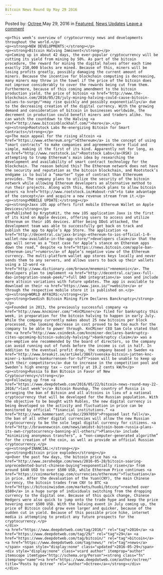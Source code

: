 ```yaml
---
Bitcoin News Round Up May 29 2016
---
```

<article class="post-listing post-14289 post type-post status-publish format-standard has-post-thumbnail hentry  tag-3336 tag-1995 tag-bitcoin tag-news">
    <div class="post-inner">
        <span>Posted by: <a href="https://www.deepdotweb.com/author/octree/" title="">Octree </a></span>
    <span>May 29, 2016</span>
    <span>in <a href="https://www.deepdotweb.com/category/deepdot-news/" rel="category tag">Featured</a>, <a href="https://www.deepdotweb.com/category/news-updates/" rel="category tag">News Updates</a></span>
    <span><a href="https://www.deepdotweb.com/2016/05/29/bitcoin-news-round-may-29-2016/#respond">Leave a comment</a></span>
    </p>
    <div class="clear"></div>
    
    <p>This week’s overview of cryptocurrency news and developments throughout the world.</p>
    <p><strong>NEW DEVELOPMENTS:</strong></p>
    <p><strong>Bitcoin Halving Imminent</strong></p>
    <p>Coming up in about 42 days, the ever-popular cryptocurrency will be cutting its yield from mining by 50%. As part of the bitcoin procedure, the reward for mining the digital halves after each time exactly 210,000 blocks are mined. Because of this, miners will be losing profits greatly, possibly damaging the current amount of miners. Because the incentive for blockchain computing is decreasing, many miners may throw in the towel if the price of the bitcoin does not improve considerably to cover the rewards being cut from them. Furthermore, because of this coming amendment to the bitcoin production yield, the price of bitcoin <a href="http://www.the-blockchain.com/2016/05/28/july-mining-halving-could-cause-bitcoin-values-to-surge/">may rise quickly and possibly exponentially</a> due to the decreasing creation of the digital currency. With the growing demand and consideration of bitcoin in businesses worldwide, the decrement in production could benefit miners and traders alike. You can watch the countdown to the Halving <a href="http://www.bitcoinblockhalf.com/">here</a>.</p>
    <p><strong>Rootstock Labs Re-energizing Bitcoin for Smart Contracts</strong></p>
    <p>The main appeal for the rising altcoin <a href="https://www.ethereum.org/">Ethereum</a> is the concept of using “smart contracts” to make companies and agreements more fluid and simple, making it the first of its kind. Apparently not for long, as <a href="http://www.rootstock.io/">Rootstock Labs</a>(RSK) is attempting to trump Ethereum’s main idea by researching the development and availability of smart contract technology for the blockchain. The reason behind this? The Ethereum network does not have the security and reputation as the bitcoin blockchain, and Rootstock’s endgame is to build a “smarter” type of contract than Ethereuem provides. The company plans to utilize the security of the bitcoin network while allowing Ethereum developers an alternative method to run their projects. Along with this, Rootstock plans to allow bitcoin miners <a href="http://www.rootstock.io/#about-rsk">to take advantage of the concept</a> and acquire a new revenue stream from it.</p>
    <p><strong>MOBILE UPDATE:</strong></p>
    <p><strong>Jaxx iOS app offers first mobile Ethereum Wallet on Apple Devices</strong></p>
    <p>Published by KryptoKit, the new iOS application Jaxx is the first of its kind on Apple devices, offering users to access and utilize Ethereum on their iOS devices. After being DDoS attacked, the development team was able to successfully get back on track and publish the app to Apple’s App Store. The application <a href="http://decentral.ca/jaxx-brings-ethereum-to-ios-official-1-0-wallet-now-available-in-the-app-store/">developers claim</a> that the app will serve as a “test case for Apple’s stance on Ethereum apps down the road,” despite <a href="https://news.bitcoin.com/apple-ban-ethereum-ios/">rumors</a> of Apple’s negative view of the Ethereum currency. The multi-platform wallet app stores keys locally and never sends them to any servers, and allows users to back up their wallets using a 12-word <a href="http://www.dictionary.com/browse/mnemonic">mnemonic</a>. The developers plan to implement <a href="http://decentral.ca/jaxx-full-dao-integration-sneak-peek/">full DAO integration</a> soon and include more altcoin variations with future updates. The app is available to download on their <a href="https://www.jaxx.io/">website</a> or through the respective mobile store it is published on.</p>
    <p><strong>WORLD AFFAIRS:</strong></p>
    <p><strong>Swedish Bitcoin Mining Firm Declares Banckruptcy</strong></p>
    <p>Founded in 2013, the previously successful company <a href="http://www.kncminer.com/">KnCMiner</a> filed for bankruptcy this week, in preparation for the bitcoin halving to happen in early July. While the company currently makes about 25 new bitcoins per block processed, the looming decrease in cost proved to be too much for the company to be able to power through. KnCMiner CEO Sam Cole stated that the <a href="http://www.coindesk.com/kncminer-declares-bankruptcy-cites-upcoming-bitcoin-subsidy-halving/">bankruptcy claim</a> was a pre-emptive one recommended by the board of directors, so the company can avoid running out of funds before the income is cut in half. In addition to the eventual profit drop, the company based in Sweden <a href="http://www.breakit.se/artikel/3867/svenska-bitcoin-jatten-knc-miner-i-konkurs-konkurrensen-for-tuff">soon will be unable to keep up with their competitors</a> due to increase in the competition pool and Sweden’s high energy tax – currently at 19.2 cents kW/h</p>
    <p><strong>Russia to Ban Bitcoin in Favor of New Cryptocurrency</strong></p>
    <p>Following up from <a href="https://www.deepdotweb.com/2016/05/22/bitcoin-news-round-may-22-2016/">last week’s</a> Bitcoin Roundup, The country of Russia is arranging the ban of Bitcoin and all altcoins in lieu of a national cryptocurrency that will be developed for the Russian population. With the objective to be bought with Rubles, the new digital currency is being developed so the activity and fluctuation in price can be monitored by official “financial institutions.” <a href="http://www.kommersant.ru/doc/2997059">Proposed last fall</a>, the ban of all other digital currencies will allow the new Russian cryptocurrency to be the sole legal digital currency for citizens. <a href="http://bravenewcoin.com/news/amidst-bitcoin-boom-russia-plans-its-own-cryptocurrency-banning-all-others/">Plans</a> include “minimizing anonymous transfers”, a “non-computer-generated algorithm” for the creation of the coin, as well as provide an official Russian cryptocurrency.</p>
    <p><strong>FINANCIAL:</strong></p>
    <p><strong>Bitcoin price explodes</strong></p>
    <p>Over the past few days, the bitcoin price has <a href="http://www.zerohedge.com/news/2016-05-28/bitcoin-soaring-unprecedented-burst-chinese-buying">exponentially risen</a> from around $440 USD to over $500 USD, while Ethereum Price continues <a href="https://coinmarketcap.com/currencies/ethereum/">fluctuation</a> in price. After the devaluation of the Yuan(CNY), the main Chinese currency, the bitcoin trades from CNY to BTC <a href="https://bitcoinwisdom.com/markets/huobi/btccny">reached over $580</a> in a huge surge of individuals switching from the dropping currency to the digital one. Because of this quick change, Chinese Hedgers were also quick to jump onto the trade hype and keep the price hovering over $500 USD. With the halving event in July coming up, the price of Bitcoin could grow even larger and quicker, because of the sudden cut in yield. Because of this possible price hike, internet media is attempting to predict any future prospects for the cryptocurrency.</p>
    </div>
    <a href="https://www.deepdotweb.com/tag/2016/" rel="tag">2016</a> <a href="https://www.deepdotweb.com/tag/29/" rel="tag">29</a> <a href="https://www.deepdotweb.com/tag/bitcoin/" rel="tag">bitcoin</a> <a href="https://www.deepdotweb.com/tag/news/" rel="tag">news</a></span> <span style="display:none" class="updated">2016-05-29</span>
    <div style="display:none" class="vcard author" itemprop="author" itemscope itemtype="http://schema.org/Person"><strong class="fn" itemprop="name"><a href="https://www.deepdotweb.com/author/octree/" title="Posts by Octree" rel="author">Octree</a></strong></div>
    </div>
</article>

